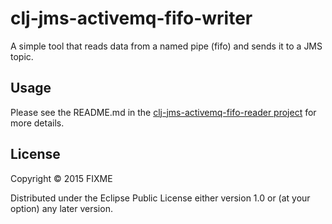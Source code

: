 # clj-jms-activemq-fifo-writer

A simple tool that reads data from a named pipe (fifo) and sends it to a JMS topic.

## Usage

Please see the README.md in the [clj-jms-activemq-fifo-reader project](https://github.com/fg-netzwerksicherheit/clj-jms-activemq-fifo-reader) for more details.

## License

Copyright © 2015 FIXME

Distributed under the Eclipse Public License either version 1.0 or (at
your option) any later version.
